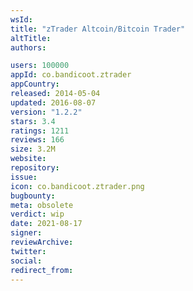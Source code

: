 ```yaml
---
wsId: 
title: "zTrader Altcoin/Bitcoin Trader"
altTitle: 
authors:

users: 100000
appId: co.bandicoot.ztrader
appCountry: 
released: 2014-05-04
updated: 2016-08-07
version: "1.2.2"
stars: 3.4
ratings: 1211
reviews: 166
size: 3.2M
website: 
repository: 
issue: 
icon: co.bandicoot.ztrader.png
bugbounty: 
meta: obsolete
verdict: wip
date: 2021-08-17
signer: 
reviewArchive:
twitter: 
social:
redirect_from:
---
```


